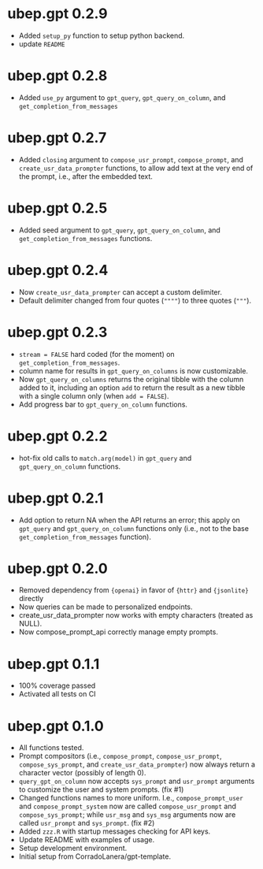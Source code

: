 # ubep.gpt 0.2.9

* Added `setup_py` function to setup python backend.
* update `README`

# ubep.gpt 0.2.8

* Added `use_py` argument to `gpt_query`, `gpt_query_on_column`, and  `get_completion_from_messages`

# ubep.gpt 0.2.7

* Added `closing` argument to `compose_usr_prompt`, `compose_prompt`, and `create_usr_data_prompter` functions, to allow add text at the very end of the prompt, i.e., after the embedded text.

# ubep.gpt 0.2.5

* Added seed argument to `gpt_query`, `gpt_query_on_column`, and `get_completion_from_messages` functions.

# ubep.gpt 0.2.4

* Now `create_usr_data_prompter` can accept a custom delimiter.
* Default delimiter changed from four quotes (`""""`) to three quotes (`"""`).

# ubep.gpt 0.2.3

* `stream = FALSE` hard coded (for the moment) on `get_completion_from_messages`.
* column name for results in `gpt_query_on_columns` is now customizable.
* Now `gpt_query_on_columns` returns the original tibble with the column added
  to it, including an option `add` to return the result as a new tibble
  with a single column only (when `add = FALSE`).
* Add progress bar to `gpt_query_on_column` functions.

# ubep.gpt 0.2.2

* hot-fix old calls to `match.arg(model)` in `gpt_query` and `gpt_query_on_column` functions.

# ubep.gpt 0.2.1

* Add option to return NA when the API returns an error; this apply on `gpt_query` and `gpt_query_on_column` functions only (i.e., not to the base `get_completion_from_messages` function).

# ubep.gpt 0.2.0

* Removed dependency from `{openai}` in favor of `{httr}` and `{jsonlite}` directly
* Now queries can be made to personalized endpoints.
* create_usr_data_prompter now works with empty characters (treated as NULL).
* Now compose_prompt_api correctly manage empty prompts.

# ubep.gpt 0.1.1

* 100% coverage passed
* Activated all tests on CI

# ubep.gpt 0.1.0

* All functions tested.
* Prompt compositors (i.e., `compose_prompt`, `compose_usr_prompt`, `compose_sys_prompt`, and `create_usr_data_prompter`) now always return a character vector (possibly of length 0).
* `query_gpt_on_column` now accepts `sys_prompt` and `usr_prompt` arguments to customize the user and system prompts. (fix #1)
* Changed functions names to more uniform. I.e., `compose_prompt_user` and `compose_prompt_system` now are called `compose_usr_prompt` and `compose_sys_prompt`; while `usr_msg` and `sys_msg` arguments now are called `usr_prompt` and `sys_prompt`.  (fix #2)
* Added `zzz.R` with startup messages checking for API keys.
* Update README with examples of usage.
* Setup development environment.
* Initial setup from CorradoLanera/gpt-template.
